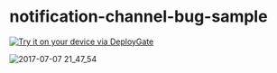 # notification-channel-bug-sample

[<img src="https://dply.me/zrpnls/button/large" alt="Try it on your device via DeployGate">](https://dply.me/zrpnls#install)

![2017-07-07 21_47_54](https://user-images.githubusercontent.com/140446/27958447-06830210-635e-11e7-97c2-29e85fe74ded.gif)
